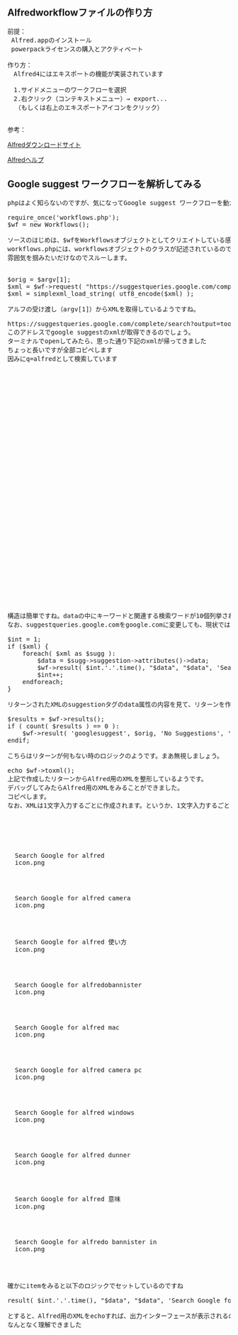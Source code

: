 ## Alfredworkflowファイルの作り方
<pre>
前提：
 Alfred.appのインストール
 powerpackライセンスの購入とアクティベート

作り方：
　Alfred4にはエキスポートの機能が実装されています
 
　1.サイドメニューのワークフローを選択
　2.右クリック（コンテキストメニュー）→ export...
  （もしくは右上のエキスポートアイコンをクリック）

</pre>
参考：

  [Alfredダウンロードサイト](https://www.alfredapp.com)
  
  [Alfredヘルプ](https://www.alfredapp.com/help/workflows/advanced/sharing-workflows/)


## Google suggest ワークフローを解析してみる

<pre>
phpはよく知らないのですが、気になってGoogle suggest ワークフローを動かしながら解析してみました

require_once('workflows.php');
$wf = new Workflows();

ソースのはじめは、$wfをWorkflowsオブジェクトとしてクリエイトしている感じですね。
workflows.phpには、workflowsオブジェクトのクラスが記述されているのでしょう。
雰囲気を掴みたいだけなのでスルーします。


$orig = $argv[1];
$xml = $wf->request( "https://suggestqueries.google.com/complete/search?output=toolbar&q=".urlencode( $orig ) );
$xml = simplexml_load_string( utf8_encode($xml) );

アルフの受け渡し（argv[1]）からXMLを取得しているようですね。

https://suggestqueries.google.com/complete/search?output=toolbar&q=
このアドレスでgoogle suggestのxmlが取得できるのでしょう。
ターミナルでopenしてみたら、思った通り下記のxmlが帰ってきました
ちょっと長いですが全部コピペします
因みにq=alfredとして検索しています

<?xml version="1.0"?>
<toplevel>
    <CompleteSuggestion>
        <suggestion data="alfred"/>
    </CompleteSuggestion>
    <CompleteSuggestion>
        <suggestion data="alfred camera"/>
    </CompleteSuggestion>
    <CompleteSuggestion>
        <suggestion data="alfred 使い方"/>
    </CompleteSuggestion>
    <CompleteSuggestion>
        <suggestion data="alfredobannister"/>
    </CompleteSuggestion>
    <CompleteSuggestion>
        <suggestion data="alfred mac"/>
    </CompleteSuggestion>
    <CompleteSuggestion>
        <suggestion data="alfred camera pc"/>
    </CompleteSuggestion>
    <CompleteSuggestion>
        <suggestion data="alfred windows"/>
    </CompleteSuggestion>
    <CompleteSuggestion>
        <suggestion data="alfred dunner"/>
    </CompleteSuggestion>
    <CompleteSuggestion>
        <suggestion data="alfred 意味"/>
    </CompleteSuggestion>
    <CompleteSuggestion>
        <suggestion data="alfredo bannister in"/>
    </CompleteSuggestion>
</toplevel>

構造は簡単ですね。dataの中にキーワードと関連する検索ワードが10個列挙されるようです。
なお、suggestqueries.google.comをgoogle.comに変更しても、現状では同じxmlが帰ってきます。

$int = 1;
if ($xml) {
	foreach( $xml as $sugg ):
		$data = $sugg->suggestion->attributes()->data;
		$wf->result( $int.'.'.time(), "$data", "$data", 'Search Google for '.$data, 'icon.png'  );
		$int++;
	endforeach;
}

リターンされたXMLのsuggestionタグのdata属性の内容を見て、リターンを作成しているようです。

$results = $wf->results();
if ( count( $results ) == 0 ):
	$wf->result( 'googlesuggest', $orig, 'No Suggestions', 'No search suggestions found. Search Google for '.$orig, 'icon.png' );
endif;

こちらはリターンが何もない時のロジックのようです。まあ無視しましょう。

echo $wf->toxml();
上記で作成したリターンからAlfred用のXMLを整形しているようです。
デバッグしてみたらAlfred用のXMLをみることができました。
コピペします。
なお、XMLは1文字入力するごとに作成されます。というか、1文字入力するごとにgoogle suggestが起動されるようです。まぁAlfredがインクリメンタルサーチなので当然か。

<?xml version="1.0"?>
<items>

 <item uid="1.1613809030" arg="alfred" valid="yes" autocomplete="">
  <title>alfred</title>
  <subtitle>Search Google for alfred</subtitle>
  <icon>icon.png</icon>
 </item>

 <item uid="2.1613809030" arg="alfred camera" valid="yes" autocomplete="">
  <title>alfred camera</title>
  <subtitle>Search Google for alfred camera</subtitle>
  <icon>icon.png</icon>
 </item>

 <item uid="3.1613809030" arg="alfred &#x4F7F;&#x3044;&#x65B9;" valid="yes" autocomplete="">
  <title>alfred &#x4F7F;&#x3044;&#x65B9;</title>
  <subtitle>Search Google for alfred &#x4F7F;&#x3044;&#x65B9;</subtitle>
  <icon>icon.png</icon>
 </item>

 <item uid="4.1613809030" arg="alfredobannister" valid="yes" autocomplete="">
  <title>alfredobannister</title>
  <subtitle>Search Google for alfredobannister</subtitle>
  <icon>icon.png</icon>
 </item>

 <item uid="5.1613809030" arg="alfred mac" valid="yes" autocomplete="">
  <title>alfred mac</title>
  <subtitle>Search Google for alfred mac</subtitle>
  <icon>icon.png</icon>
 </item>

 <item uid="6.1613809030" arg="alfred camera pc" valid="yes" autocomplete="">
  <title>alfred camera pc</title>
  <subtitle>Search Google for alfred camera pc</subtitle>
  <icon>icon.png</icon>
 </item>

 <item uid="7.1613809030" arg="alfred windows" valid="yes" autocomplete="">
  <title>alfred windows</title>
  <subtitle>Search Google for alfred windows</subtitle> 
  <icon>icon.png</icon>
 </item>

 <item uid="8.1613809030" arg="alfred dunner" valid="yes" autocomplete="">
  <title>alfred dunner</title>
  <subtitle>Search Google for alfred dunner</subtitle>
  <icon>icon.png</icon>
 </item>

 <item uid="9.1613809030" arg="alfred &#x610F;&#x5473;" valid="yes" autocomplete="">
  <title>alfred &#x610F;&#x5473;</title>
  <subtitle>Search Google for alfred &#x610F;&#x5473;</subtitle>
  <icon>icon.png</icon>
 </item>

 <item uid="10.1613809030" arg="alfredo bannister in" valid="yes" autocomplete="">
  <title>alfredo bannister in</title>
  <subtitle>Search Google for alfredo bannister in</subtitle>
  <icon>icon.png</icon>
 </item>

</items>

確かにitemをみると以下のロジックでセットしているのですね

result( $int.'.'.time(), "$data", "$data", 'Search Google for '.$data, 'icon.png'  )

とすると、Alfred用のXMLをechoすれば、出力インターフェースが表示されるのでしょう
なんとなく理解できました

</pre>
